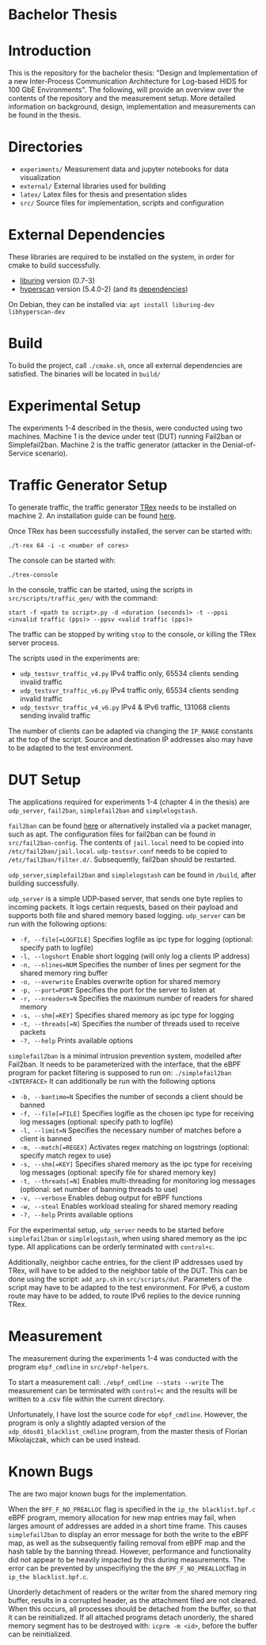 # Bachelor Thesis

# Introduction
This is the repository for the bachelor thesis:  "Design and Implementation of a new Inter-Process Communication Architecture for Log-based HIDS for 100 GbE Environments".
The following, will provide an overview over the contents of the repository and the measurement setup.
More detailed information on background, design, implementation and measurements can be found in the thesis.

# Directories
- `experiments/` Measurement data and jupyter notebooks for data visualization
- `external/` External libraries used for building
- `latex/` Latex files for thesis and presentation slides
- `src/` Source files for implementation, scripts and configuration

# External Dependencies
These libraries are required to be installed on the system, in order for cmake to build
successfully. 
- [liburing](https://github.com/axboe/liburing) version (0.7-3)
- [hyperscan](https://github.com/intel/hyperscan) version (5.4.0-2) (and its [dependencies](https://intel.github.io/hyperscan/dev-reference/getting_started.html#)) 

On Debian, they can be installed via: `apt install liburing-dev libhyperscan-dev` 

# Build
To build the project, call `./cmake.sh`, once all external dependencies are satisfied. The binaries will be located in `build/`

# Experimental Setup

The experiments 1-4 described in the thesis, were conducted using two machines. Machine 1 is the device under test (DUT)
running Fail2ban or Simplefail2ban. Machine 2 is the traffic generator (attacker in the Denial-of-Service scenario).

# Traffic Generator Setup
To generate traffic, the traffic generator [TRex](https://trex-tgn.cisco.com/) needs to be installed on machine 2. An installation guide can be found [here](https://trex-tgn.cisco.com/trex/doc/trex_manual.html#_download_and_installation). 

Once TRex has been successfully installed, the server can be started with:

`./t-rex 64 -i -c <number of cores>`

The console can be started with:

`./trex-console`

In the console, traffic can be started, using the scripts in `src/scripts/traffic_gen/` with the command:

`start -f <path to script>.py -d <duration (seconds)> -t --ppsi <invalid traffic (pps)> --ppsv <valid traffic (pps)>`

The traffic can be stopped by writing `stop` to the console, or killing the TRex server process.

The scripts used in the experiments are:
- `udp_testsvr_traffic_v4.py` IPv4 traffic only, 65534 clients sending invalid traffic
- `udp_testsvr_traffic_v6.py` IPv4 traffic only, 65534 clients sending invalid traffic
- `udp_testsvr_traffic_v4_v6.py` IPv4 & IPv6 traffic, 131068 clients sending invalid traffic

The number of clients can be adapted via changing the `IP_RANGE` constants at the top of the script. 
Source and destination IP addresses also may have to be adapted to the test environment.

# DUT Setup

The applications required for experiments 1-4 (chapter 4 in the thesis) are `udp_server`, `fail2ban`, `simplefail2ban` and `simplelogstash`.

`fail2ban` can be found [here](https://github.com/fail2ban/fail2ban) or alternatively installed via a packet manager, such as apt.
The configuration files for fail2ban can be found in `src/fail2ban-config`. The contents of `jail.local` need to be copied into
`/etc/fail2ban/jail.local`. `udp-testsvr.conf` needs to be copied to `/etc/fail2ban/filter.d/`. Subsequently, fail2ban should be restarted.

`udp_server`,`simplefail2ban` and `simplelogstash` can be found in `/build`, after building successfully.

`udp_server` is a simple UDP-based server, that sends one byte replies to incoming packets. It logs certain requests, based on their payload and supports both file and shared memory based logging. `udp_server` can be run with the following options:
- `-f, --file[=LOGFILE]`       Specifies logfile as ipc type for logging (optional: specify path to logfile)
- `-l, --logshort`             Enable short logging (will only log a clients IP
                             address)
-  `-n, --nlines=NUM`          Specifies the number of lines per segment for the    shared memory ring buffer
-  `-o, --overwrite`            Enables overwrite option for shared memory
-  `-p, --port=PORT`            Specifies the port for the server to listen at
-  `-r, --nreaders=N`           Specifies the maximum number of readers for shared memory
-  `-s, --shm[=KEY]`            Specifies shared memory as ipc type for logging
-  `-t, --threads[=N]`          Specifies the number of threads used to receive packets
-  `-?, --help`                 Prints available options

`simplefail2ban` is a minimal intrusion prevention system, modelled after Fail2ban.
It needs to be parameterized with the interface, that the eBPF program for packet filtering is supposed
to run on: `./simplefail2ban <INTERFACE>`
It can additionally be run with the following options
- `-b, --bantime=N`            Specifies the number of seconds a client should be banned
- `-f, --file[=FILE]`          Specifies logifle as the chosen ipc type for receiving log messages (optional:
                             specify path to logfile)
- `-l, --limit=N`              Specifies the necessary number of matches before a client is banned
- `-m, --match[=REGEX]`        Activates regex matching on logstrings (optional:
                             specify match regex to use)
- `-s, --shm[=KEY]`            Specifies shared memory as the ipc type for receiving log messages (optional:
                             specify file for shared memory key)
- `-t, --threads[=N]`          Enables multi-threading for monitoring log messages (optional: set number of
                             banning threads to use)
- `-v, --verbose`              Enables debug output for eBPF functions
- `-w, --steal`                Enables workload stealing for shared memory reading
- `-?, --help`                 Prints available options

For the experimental setup, `udp_server` needs to be started before `simplefail2ban` or `simplelogstash`,
when using shared memory as the ipc type. All applications can be orderly terminated 
with `control+c`.

Additionally, neighbor cache entries, for the client IP addresses used by TRex, will have to be added to the neighbor table of the DUT. This can be done using the script:
`add_arp.sh` in `src/scripts/dut`. Parameters of the script may have to be adapted 
to the test environment. For IPv6, a custom route may have to be added, to route IPv6 replies to the device running TRex.


# Measurement
The measurement during the experiments 1-4 was conducted with the program `ebpf_cmdline` in `src/ebpf-helpers`. 

To start a measurement call:
`./ebpf_cmdline --stats --write`
The measurement can be terminated with `control+c` and the results will be written to a .csv file within the current directory.

Unfortunately, I have lost the source code for `ebpf_cmdline`. However, the program is only a slightly adapted version of the `xdp_ddos01_blacklist_cmdline` program, from
the master thesis of Florian Mikolajczak, which can be used instead.

# Known Bugs
The are two major known bugs for the implementation. 

When the `BPF_F_NO_PREALLOC`
flag is specified in the `ip_the blacklist.bpf.c` eBPF program, memory allocation for 
new map entries may fail, when larges amount of addresses are added in a short time frame. This causes `simplefail2ban` to display an error message for both the write to the eBPF map, as well as the subsequently failing removal from eBPF map and the hash table by the banning thread. 
However, performance and functionality did not appear to be heavily impacted by this during measurements. The error can be prevented by unspecifiying the the `BPF_F_NO_PREALLOC`flag in `ip_the blacklist.bpf.c`.

Unorderly detachment of readers or the writer from the shared memory ring buffer, results in a corrupted header, as the attachment filed are not cleared.
When this occurs, all processes should be detached from the buffer, so that it can be reinitialized. If all attached programs detach unorderly, the shared memory segment has to be destroyed with: `icprm -m <id>`, before the buffer can be reinitialized.



